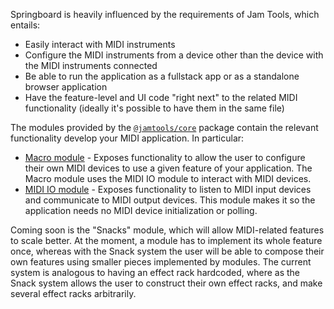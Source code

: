 Springboard is heavily influenced by the requirements of Jam Tools, which entails:

- Easily interact with MIDI instruments
- Configure the MIDI instruments from a device other than the device with the MIDI instruments connected
- Be able to run the application as a fullstack app or as a standalone browser application
- Have the feature-level and UI code "right next" to the related MIDI functionality (ideally it's possible to have them in the same file)

The modules provided by the [`@jamtools/core`](https://npmjs.com/package/@jamtools/core) package contain the relevant functionality develop your MIDI application. In particular:

- [Macro module](./macro-module.md) - Exposes functionality to allow the user to configure their own MIDI devices to use a given feature of your application. The Macro module uses the MIDI IO module to interact with MIDI devices.
- [MIDI IO module](./midi-io-module.md) - Exposes functionality to listen to MIDI input devices and communicate to MIDI output devices. This module makes it so the application needs no MIDI device initialization or polling.

Coming soon is the "Snacks" module, which will allow MIDI-related features to scale better. At the moment, a module has to implement its whole feature once, whereas with the Snack system the user will be able to compose their own features using smaller pieces implemented by modules. The current system is analogous to having an effect rack hardcoded, where as the Snack system allows the user to construct their own effect racks, and make several effect racks arbitrarily.
